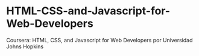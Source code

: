 # HTML-CSS-and-Javascript-for-Web-Developers
Coursera: HTML, CSS, and Javascript for Web Developers por Universidad Johns Hopkins
